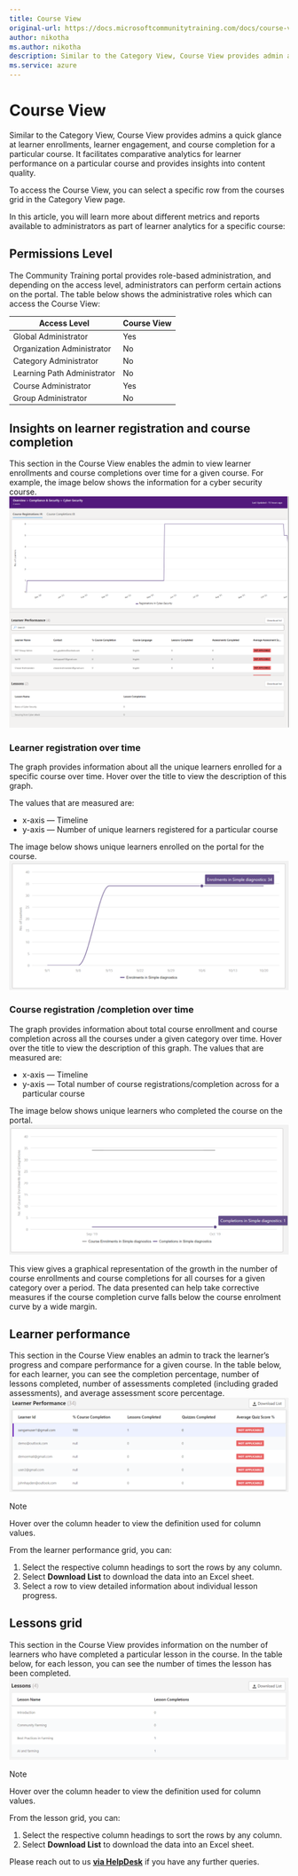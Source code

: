 ```yaml
---
title: Course View
original-url: https://docs.microsoftcommunitytraining.com/docs/course-view-report
author: nikotha
ms.author: nikotha
description: Similar to the Category View, Course View provides admin a quick glance at the learner enrollments, learner engagement and course completion for a particular course.
ms.service: azure
---
```


# Course View

Similar to the Category View, Course View provides admins a quick glance at learner enrollments, learner engagement, and course completion for a particular course. It facilitates comparative analytics for learner performance on a particular course and provides insights into content quality.

To access the Course View, you can select a specific row from the courses grid in the Category View page.

In this article, you will learn more about different metrics and reports available to administrators as part of learner analytics for a specific course:

## Permissions Level

The Community Training portal provides role-based administration, and depending on the access level,  administrators can perform certain actions on the portal.  The table below shows the administrative roles which can access the Course View:  

|Access Level|  Course View|
|---|---|
|Global Administrator| Yes |
|Organization Administrator |No|
|Category Administrator|No|
|Learning Path Administrator|No|
|Course Administrator|Yes|
|Group Administrator|No|

## Insights on learner registration and course completion

This section in the Course View enables the admin to view learner enrollments and course completions over time for a given course. For example, the image below shows the information for a cyber security course.
![Information for Simple diagnostics course](../../media/image%2853%29.png)

### Learner registration over time

The graph provides information about all the unique learners enrolled for a specific course over time. Hover over the title to view the description of this graph.

The values that are measured are:

* x-axis — Timeline
* y-axis — Number of unique learners registered for a particular course

The image below shows unique learners enrolled on the portal for the course.  
![34 unique learners enrolled](../../media/image%2871%29.png)

### Course registration /completion over time

The graph provides information about total course enrollment and course completion across all the courses under a given category over time. Hover over the title to view the description of this graph. The values that are measured are:

* x-axis — Timeline
* y-axis — Total number of course registrations/completion across for a particular course

The image below shows unique learners who completed the course on the portal.  
![1 unique user](../../media/image%2872%29.png)

This view gives a graphical representation of the growth in the number of course enrollments and course completions for all courses for a given category over a period. The data presented can help take corrective measures if the course completion curve falls below the course enrolment curve by a wide margin.

## Learner performance

This section in the Course View enables an admin to track the learner’s progress and compare performance for a given course. In the table below, for each learner, you can see the completion percentage, number of lessons completed, number of assessments completed (including graded assessments), and average assessment score percentage.  
![Learner performance](../../media/image%2873%29.png)

> [!Note]    
> Hover over the column header to view the definition used for column values.

From the learner performance grid, you can:

1. Select the respective column headings to sort the rows by any column.
2. Select **Download List** to download the data into an Excel sheet.
3. Select a row to view detailed information about individual lesson progress.

## Lessons grid

This section in the Course View provides information on the number of learners who have completed a particular lesson in the course. In the table below, for each lesson, you can see the number of times the lesson has been completed.  
![Times the lesson has been completed](../../media/image%2874%29.png)

> [!Note]    
> Hover over the column header to view the definition used for column values.

From the lesson grid, you can:  

1. Select the respective column headings to sort the rows by any column.
2. Select **Download List** to download the data into an Excel sheet.

Please reach out to us [**via HelpDesk**](https://aka.ms/cthelpdesk) if you have any further queries.

